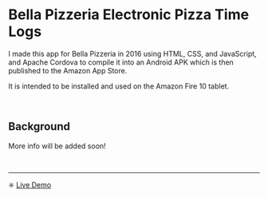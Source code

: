 # Bella Pizzeria Electronic Pizza Time Logs

I made this app for Bella Pizzeria in 2016 using HTML, CSS, and JavaScript, and Apache Cordova to compile it into an Android APK which is then published to the Amazon App Store.

It is intended to be installed and used on the Amazon Fire 10 tablet.

<br>

## Background
More info will be added soon!

<br>

---

:eight_spoked_asterisk: <a href="https://www.knoxy.tk/portfolio/eptl/">Live Demo</a>
